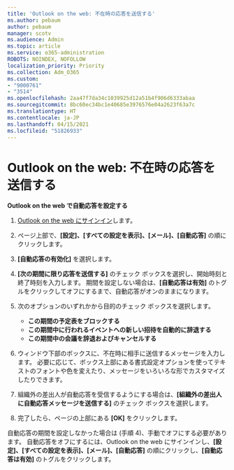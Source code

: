 ```yaml
---
title: 'Outlook on the web: 不在時の応答を送信する'
ms.author: pebaum
author: pebaum
manager: scotv
ms.audience: Admin
ms.topic: article
ms.service: o365-administration
ROBOTS: NOINDEX, NOFOLLOW
localization_priority: Priority
ms.collection: Adm_O365
ms.custom:
- "9000761"
- "3514"
ms.openlocfilehash: 2aa47f7da34c1039925d12a51b4f906d6333abaa
ms.sourcegitcommit: 8bc60ec34bc1e40685e3976576e04a2623f63a7c
ms.translationtype: HT
ms.contentlocale: ja-JP
ms.lasthandoff: 04/15/2021
ms.locfileid: "51826933"
---
```

# <a name="outlook-on-the-web-send-out-of-office-replies"></a>Outlook on the web: 不在時の応答を送信する

**Outlook on the web で自動応答を設定する**

1. [Outlook on the web にサインイン](https://support.office.com/article/how-to-sign-in-to-outlook-on-the-web-763fab4d-0138-4814-b450-37fc286bcb79)します。

2. ページ上部で、**[設定]、[すべての設定を表示]、[メール]、[自動応答]** の順にクリックします。

3. **[自動応答の有効化]** を選択します。

4. **[次の期間に限り応答を送信する]** のチェック ボックスを選択し、開始時刻と終了時刻を入力します。 期間を設定しない場合は、**[自動応答は有効]** のトグルをクリックしてオフにするまで、自動応答がオンのままになります。

5. 次のオプションのいずれかから目的のチェック ボックスを選択します。
    - **この期間の予定表をブロックする**
    - **この期間中に行われるイベントへの新しい招待を自動的に辞退する**
    - **この期間中の会議を辞退およびキャンセルする**

6. ウィンドウ下部のボックスに、不在時に相手に送信するメッセージを入力します。 必要に応じて、ボックス上部にある書式設定オプションを使ってテキストのフォントや色を変えたり、メッセージをいろいろな形でカスタマイズしたりできます。

7. 組織外の差出人が自動応答を受信するようにする場合は、**[組織外の差出人に自動応答メッセージを送信する]** のチェック ボックスを選択します。

8. 完了したら、ページの上部にある **[OK]** をクリックします。

自動応答の期間を設定しなかった場合は (手順 4)、手動でオフにする必要があります。 自動応答をオフにするには、Outlook on the web にサインインし、**[設定]、[すべての設定を表示]、[メール]、[自動応答]** の順にクリックし、**[自動応答は有効]** のトグルをクリックします。

